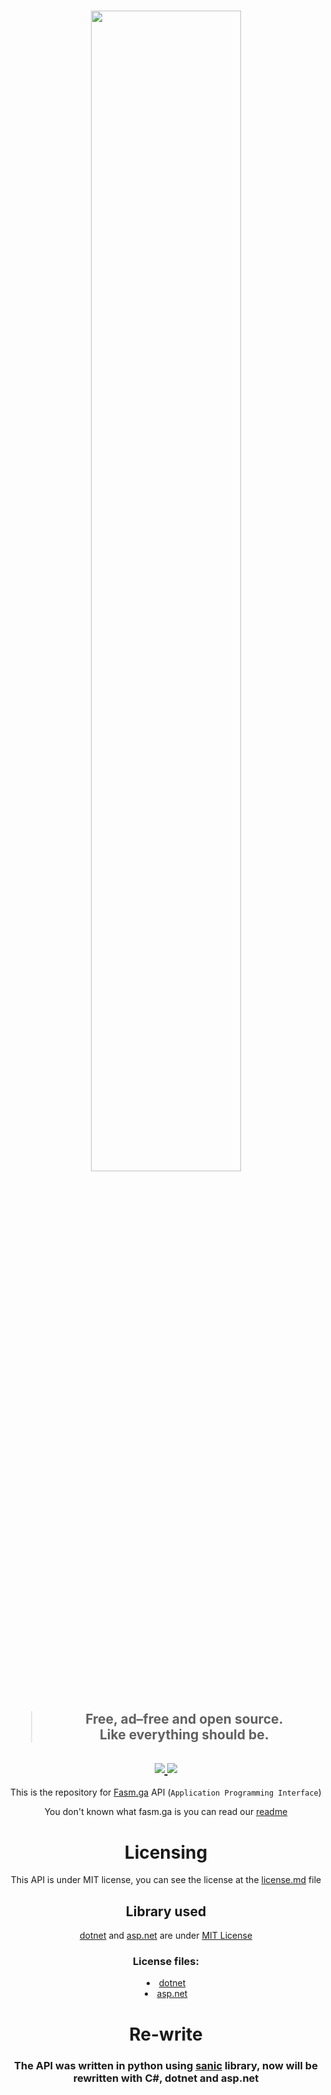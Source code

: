 <h1 align="center">
  <a href="https://www.fasmga.org"><img src="https://github.com/fasm-ga/fasmga/blob/main/assets/big-fucking-frog.png?raw=true" width="69%"/></a>
</h1>

<h2 align="center">
  <blockquote>Free, ad–free and open source.<br>
  Like everything should be.</blockquote>
</h2>

<h2 align="center">
  </a>
    <a href="">
    <img src="https://img.shields.io/static/v1?color=7014e8&label=language&message=dotnet&style=for-the-badge"/>
  </a>
  <a href="">
    <img src="https://img.shields.io/static/v1?color=04977c&label=api+status&message=work+in+progress&style=for-the-badge"/>
  </a>
</h2>

<div align="center">
  This is the repository for <a href="https://www.fasmga.org">Fasm.ga</a> API (<code>Application Programming Interface</code>)

  You don't known what fasm.ga is you can read our <a href="https://github.com/fasm-ga/fasmga/blob/main/README.md">readme</a>

  <h1>Licensing</h1>

  <!-- TODO: update the license file url, but for now is good -->

  This API is under MIT license, you can see the license at the <a href="https://github.com/fasm-ga/api/blob/main/License.md">license.md</a> file</a>

  <h2>Library used</h2>

  <a href="https://dotnet.microsoft.com/">dotnet</a> and <a href="https://dotnet.microsoft.com/apps/aspnet">asp.net</a> are under <a href="https://opensource.org/licenses/MIT">MIT License</a></h3>

  <h3>License files:</h3>

  <li>
    <a href="https://github.com/dotnet/runtime/blob/main/LICENSE.TXT">dotnet</a>
  </li>
  <li>
    <a href="https://github.com/dotnet/aspnetcore/blob/main/LICENSE.txt">asp.net</a>
  </li>

  <h1 >Re-write</h1>

  <h3 >The API was written in python using <a href="https://sanicframework.org/">sanic</a> library, now will be rewritten with C#, dotnet and asp.net</h3>
</div>

